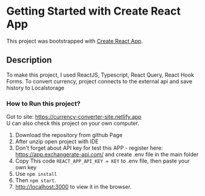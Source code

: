 # Getting Started with Create React App

This project was bootstrapped with [Create React App](https://github.com/facebook/create-react-app).

## Description

To make this project, I used ReactJS, Typescript, React Query, React Hook Forms. To convert currency, project connects to the external api and save history to Localstorage

### How to Run this project?

Got to site: https://currency-converter-site.netlify.app <br />
U can also check this project on your own computer. <br />
1. Download the repository from github Page
2. After unzip open project with IDE
3. Don't forget about API key for test this APP - register here: https://app.exchangerate-api.com/ and create .env file in the main folder
4. Copy This code `REACT_APP_API_KEY = KEY` to .env file, then paste your own key 
5. Use `npm install`
6. Then `npm start`.
7. [http://localhost:3000](http://localhost:3000) to view it in the browser.
